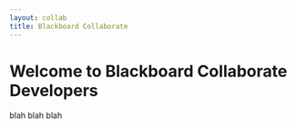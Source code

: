 ```yaml
---
layout: collab
title: Blackboard Collaborate
---
```

# Welcome to Blackboard Collaborate Developers

blah blah blah